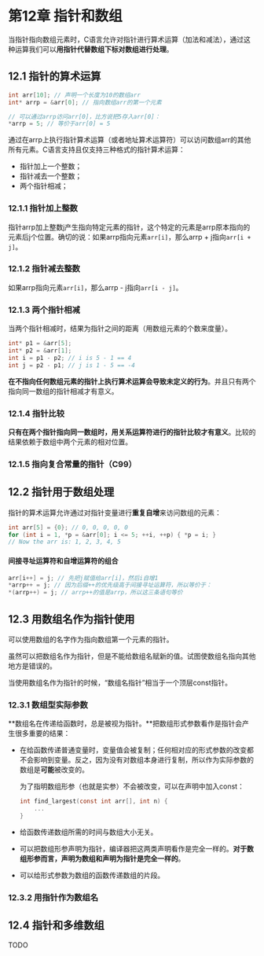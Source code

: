# 第12章 指针和数组

当指针指向数组元素时，C语言允许对指针进行算术运算（加法和减法），通过这种运算我们可以**用指针代替数组下标对数组进行处理**。

## 12.1 指针的算术运算

```C
int arr[10]; // 声明一个长度为10的数组arr
int* arrp = &arr[0]; // 指向数组arr的第一个元素

// 可以通过arrp访问arr[0]，比方说把5存入arr[0]：
*arrp = 5; // 等价于arr[0] = 5
```

通过在arrp上执行指针算术运算（或者地址算术运算符）可以访问数组arr的其他所有元素。C语言支持且仅支持三种格式的指针算术运算：

* 指针加上一个整数；
* 指针减去一个整数；
* 两个指针相减；

### 12.1.1 指针加上整数

指针arrp加上整数j产生指向特定元素的指针，这个特定的元素是arrp原本指向的元素后j个位置。确切的说：如果arrp指向元素`arr[i]`，那么arrp + j指向`arr[i + j]`。

### 12.1.2 指针减去整数

如果arrp指向元素`arr[i]`，那么arrp - j指向`arr[i - j]`。

### 12.1.3 两个指针相减

当两个指针相减时，结果为指针之间的距离（用数组元素的个数来度量）。

```C
int* p1 = &arr[5];
int* p2 = &arr[1];
int i = p1 - p2; // i is 5 - 1 == 4
int j = p2 - p1; // j is 1 - 5 == -4
```

**在不指向任何数组元素的指针上执行算术运算会导致未定义的行为**。并且只有两个指向同一数组的指针相减才有意义。

### 12.1.4 指针比较

**只有在两个指针指向同一数组时，用关系运算符进行的指针比较才有意义**。比较的结果依赖于数组中两个元素的相对位置。

### 12.1.5 指向复合常量的指针（C99）

## 12.2 指针用于数组处理

指针的算术运算允许通过对指针变量进行**重复自增**来访问数组的元素：

```C
int arr[5] = {0}; // 0, 0, 0, 0, 0
for (int i = 1, *p = &arr[0]; i <= 5; ++i, ++p) { *p = i; }
// Now the arr is: 1, 2, 3, 4, 5
```

#### 间接寻址运算符和自增运算符的组合

```C
arr[i++] = j; // 先把j赋值给arr[i]，然后i自增1
*arrp++ = j; // 因为后缀++的优先级高于间接寻址运算符，所以等价于：
*(arrp++) = j; // arrp++的值是arrp，所以这三条语句等价
```

## 12.3 用数组名作为指针使用

可以使用数组的名字作为指向数组第一个元素的指针。

虽然可以把数组名作为指针，但是不能给数组名赋新的值。试图使数组名指向其他地方是错误的。

当使用数组名作为指针的时候，“数组名指针”相当于一个顶层const指针。

### 12.3.1 数组型实际参数

**数组名在传递给函数时，总是被视为指针。**把数组形式参数看作是指针会产生很多重要的结果：

* 在给函数传递普通变量时，变量值会被复制；任何相对应的形式参数的改变都不会影响到变量。反之，因为没有对数组本身进行复制，所以作为实际参数的数组是**可能**被改变的。

  为了指明数组形参（也就是实参）不会被改变，可以在声明中加入const：

  ```C
  int find_largest(const int arr[], int n) {
      ...
  }
  ```

* 给函数传递数组所需的时间与数组大小无关。

* 可以把数组形参声明为指针，编译器把这两类声明看作是完全一样的。**对于数组形参而言，声明为数组和声明为指针是完全一样的**。

* 可以给形式参数为数组的函数传递数组的片段。

### 12.3.2 用指针作为数组名

## 12.4 指针和多维数组

TODO